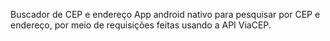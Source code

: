 Buscador de CEP e endereço
App android nativo para pesquisar por CEP e endereço, por meio de requisições feitas usando a API ViaCEP.
